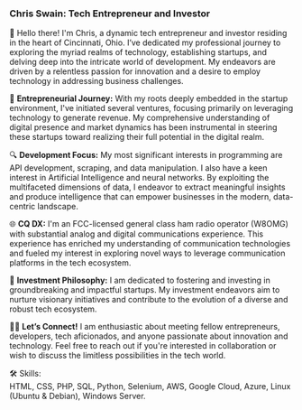 
### Chris Swain: Tech Entrepreneur and Investor

👋 Hello there! I'm Chris, a dynamic tech entrepreneur and investor residing in the heart of Cincinnati, Ohio. I’ve dedicated my professional journey to exploring the myriad realms of technology, establishing startups, and delving deep into the intricate world of development. My endeavors are driven by a relentless passion for innovation and a desire to employ technology in addressing business challenges.

🚀 **Entrepreneurial Journey:**
With my roots deeply embedded in the startup environment, I've initiated several ventures, focusing primarily on leveraging technology to generate revenue. My comprehensive understanding of digital presence and market dynamics has been instrumental in steering these startups toward realizing their full potential in the digital realm.

🔍 **Development Focus:**
My most significant interests in programming are API development, scraping, and data manipulation. I also have a keen interest in Artificial Intelligence and neural networks. By exploiting the multifaceted dimensions of data, I endeavor to extract meaningful insights and produce intelligence that can empower businesses in the modern, data-centric landscape.

🌐 **CQ DX:**
I'm an FCC-licensed general class ham radio operator (W8OMG) with substantial analog and digital communications experience. This experience has enriched my understanding of communication technologies and fueled my interest in exploring novel ways to leverage communication platforms in the tech ecosystem.

🌟 **Investment Philosophy:**
I am dedicated to fostering and investing in groundbreaking and impactful startups. My investment endeavors aim to nurture visionary initiatives and contribute to the evolution of a diverse and robust tech ecosystem.

👨‍💻 **Let’s Connect!**
I am enthusiastic about meeting fellow entrepreneurs, developers, tech aficionados, and anyone passionate about innovation and technology. Feel free to reach out if you're interested in collaboration or wish to discuss the limitless possibilities in the tech world. 
  
🛠 Skills:  
HTML, CSS, PHP, SQL, Python, Selenium, AWS, Google Cloud, Azure, Linux (Ubuntu & Debian), Windows Server.
